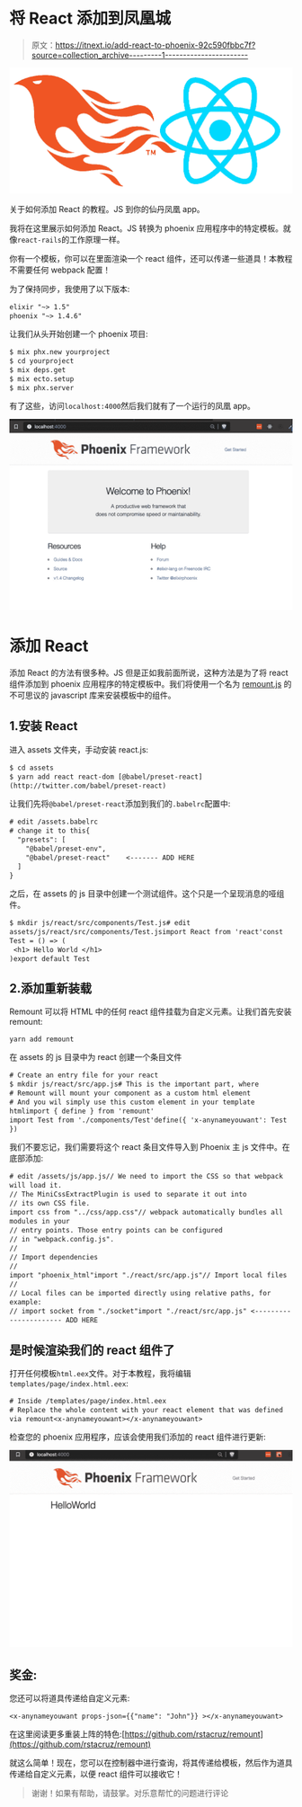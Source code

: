 # 将 React 添加到凤凰城

> 原文：<https://itnext.io/add-react-to-phoenix-92c590fbbc7f?source=collection_archive---------1----------------------->

![](img/0e0e1965603bbbc94eb252a968b95a08.png)

关于如何添加 React 的教程。JS 到你的仙丹凤凰 app。

我将在这里展示如何添加 React。JS 转换为 phoenix 应用程序中的特定模板。就像`react-rails`的工作原理一样。

你有一个模板，你可以在里面渲染一个 react 组件，还可以传递一些道具！本教程不需要任何 webpack 配置！

为了保持同步，我使用了以下版本:

```
elixir "~> 1.5"
phoenix "~> 1.4.6"
```

让我们从头开始创建一个 phoenix 项目:

```
$ mix phx.new yourproject
$ cd yourproject
$ mix deps.get
$ mix ecto.setup
$ mix phx.server
```

有了这些，访问`localhost:4000`然后我们就有了一个运行的凤凰 app。

![](img/84d4e822e228fde9263e0956851732c9.png)

# 添加 React

添加 React 的方法有很多种。JS 但是正如我前面所说，这种方法是为了将 react 组件添加到 phoenix 应用程序的特定模板中。我们将使用一个名为 [remount.js](https://github.com/rstacruz/remount) 的不可思议的 javascript 库来安装模板中的组件。

## 1.安装 React

进入 assets 文件夹，手动安装 react.js:

```
$ cd assets
$ yarn add react react-dom [@babel/preset-react](http://twitter.com/babel/preset-react)
```

让我们先将`@babel/preset-react`添加到我们的`.babelrc`配置中:

```
# edit /assets.babelrc
# change it to this{
  "presets": [
    "@babel/preset-env",
    "@babel/preset-react"    <------- ADD HERE
  ]
}
```

之后，在 assets 的 js 目录中创建一个测试组件。这个只是一个呈现消息的哑组件。

```
$ mkdir js/react/src/components/Test.js# edit assets/js/react/src/components/Test.jsimport React from 'react'const Test = () => (
 <h1> Hello World </h1>
)export default Test
```

## 2.添加重新装载

Remount 可以将 HTML 中的任何 react 组件挂载为自定义元素。让我们首先安装 remount:

```
yarn add remount
```

在 assets 的 js 目录中为 react 创建一个条目文件

```
# Create an entry file for your react
$ mkdir js/react/src/app.js# This is the important part, where
# Remount will mount your component as a custom html element
# And you wil simply use this custom element in your template htmlimport { define } from 'remount'
import Test from './components/Test'define({ 'x-anynameyouwant': Test })
```

我们不要忘记，我们需要将这个 react 条目文件导入到 Phoenix 主 js 文件中。在底部添加:

```
# edit /assets/js/app.js// We need to import the CSS so that webpack will load it.
// The MiniCssExtractPlugin is used to separate it out into
// its own CSS file.
import css from "../css/app.css"// webpack automatically bundles all modules in your
// entry points. Those entry points can be configured
// in "webpack.config.js".
//
// Import dependencies
//
import "phoenix_html"import "./react/src/app.js"// Import local files
//
// Local files can be imported directly using relative paths, for example:
// import socket from "./socket"import "./react/src/app.js" <---------------------- ADD HERE
```

## 是时候渲染我们的 react 组件了

打开任何模板`html.eex`文件。对于本教程，我将编辑`templates/page/index.html.eex`:

```
# Inside /templates/page/index.html.eex
# Replace the whole content with your react element that was defined via remount<x-anynameyouwant></x-anynameyouwant>
```

检查您的 phoenix 应用程序，应该会使用我们添加的 react 组件进行更新:

![](img/8bdcd654a61624153642be8adf2bfb25.png)

## 奖金:

您还可以将道具传递给自定义元素:

```
<x-anynameyouwant props-json={{"name": "John"}} ></x-anynameyouwant>
```

在这里阅读更多重装上阵的特色:[https://github.com/rstacruz/remount](https://github.com/rstacruz/remount)

就这么简单！现在，您可以在控制器中进行查询，将其传递给模板，然后作为道具传递给自定义元素，以便 react 组件可以接收它！

> 谢谢！如果有帮助，请鼓掌。对乐意帮忙的问题进行评论